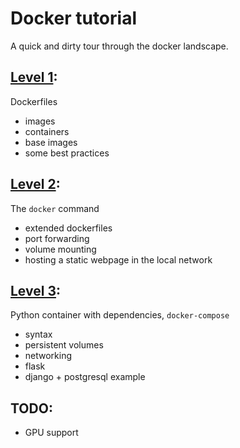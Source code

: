 # Docker tutorial
A quick and dirty tour through the docker landscape.

## [Level 1](/level-1):
Dockerfiles
- images
- containers
- base images
- some best practices

## [Level 2](/level-2):
The `docker` command
- extended dockerfiles
- port forwarding
- volume mounting
- hosting a static webpage in the local network

## [Level 3](level-3):
Python container with dependencies,
`docker-compose`
- syntax
- persistent volumes
- networking
- flask
- django + postgresql example

## TODO:
- GPU support